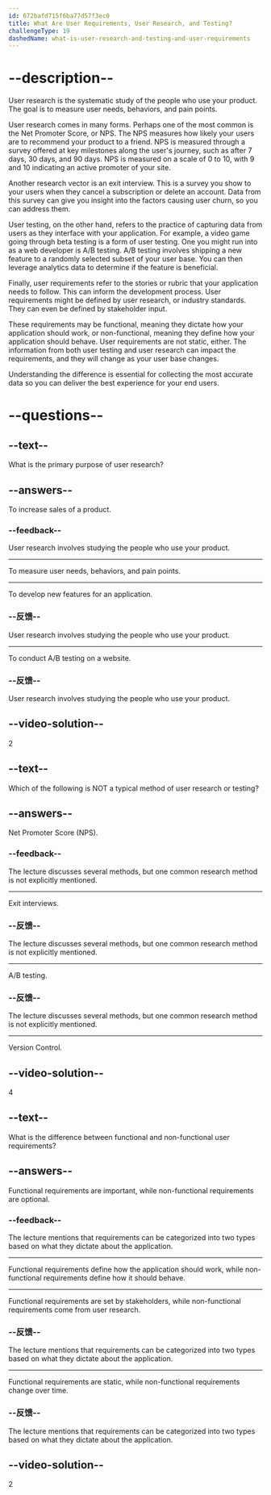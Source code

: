```yaml
---
id: 672bafd715f6ba77d57f3ec0
title: What Are User Requirements, User Research, and Testing?
challengeType: 19
dashedName: what-is-user-research-and-testing-and-user-requirements
---
```


# --description--

User research is the systematic study of the people who use your product. The goal is to measure user needs, behaviors, and pain points.

User research comes in many forms. Perhaps one of the most common is the Net Promoter Score, or NPS. The NPS measures how likely your users are to recommend your product to a friend. NPS is measured through a survey offered at key milestones along the user's journey, such as after 7 days, 30 days, and 90 days. NPS is measured on a scale of 0 to 10, with 9 and 10 indicating an active promoter of your site.

Another research vector is an exit interview. This is a survey you show to your users when they cancel a subscription or delete an account. Data from this survey can give you insight into the factors causing user churn, so you can address them.

User testing, on the other hand, refers to the practice of capturing data from users as they interface with your application. For example, a video game going through beta testing is a form of user testing. One you might run into as a web developer is A/B testing. A/B testing involves shipping a new feature to a randomly selected subset of your user base. You can then leverage analytics data to determine if the feature is beneficial.

Finally, user requirements refer to the stories or rubric that your application needs to follow. This can inform the development process. User requirements might be defined by user research, or industry standards. They can even be defined by stakeholder input.

These requirements may be functional, meaning they dictate how your application should work, or non-functional, meaning they define how your application should behave. User requirements are not static, either. The information from both user testing and user research can impact the requirements, and they will change as your user base changes.

Understanding the difference is essential for collecting the most accurate data so you can deliver the best experience for your end users.

# --questions--

## --text--

What is the primary purpose of user research?

## --answers--

To increase sales of a product.

### --feedback--

User research involves studying the people who use your product.

---

To measure user needs, behaviors, and pain points.

---

To develop new features for an application.

### --反馈--

User research involves studying the people who use your product.

---

To conduct A/B testing on a website.

### --反馈--

User research involves studying the people who use your product.

## --video-solution--

2

## --text--

Which of the following is NOT a typical method of user research or testing?

## --answers--

Net Promoter Score (NPS).

### --feedback--

The lecture discusses several methods, but one common research method is not explicitly mentioned.

---

Exit interviews.

### --反馈--

The lecture discusses several methods, but one common research method is not explicitly mentioned.

---

A/B testing.

### --反馈--

The lecture discusses several methods, but one common research method is not explicitly mentioned.

---

Version Control.

## --video-solution--

4

## --text--

What is the difference between functional and non-functional user requirements?

## --answers--

Functional requirements are important, while non-functional requirements are optional.

### --feedback--

The lecture mentions that requirements can be categorized into two types based on what they dictate about the application.

---

Functional requirements define how the application should work, while non-functional requirements define how it should behave.

---

Functional requirements are set by stakeholders, while non-functional requirements come from user research.

### --反馈--

The lecture mentions that requirements can be categorized into two types based on what they dictate about the application.

---

Functional requirements are static, while non-functional requirements change over time.

### --反馈--

The lecture mentions that requirements can be categorized into two types based on what they dictate about the application.

## --video-solution--

2
